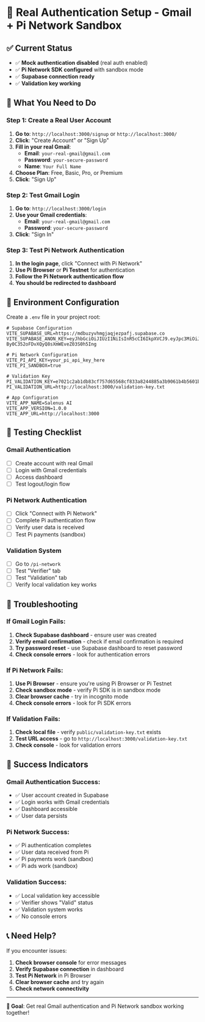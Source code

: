 # 🔐 Real Authentication Setup - Gmail + Pi Network Sandbox

## ✅ Current Status
- ✅ **Mock authentication disabled** (real auth enabled)
- ✅ **Pi Network SDK configured** with sandbox mode
- ✅ **Supabase connection ready**
- ✅ **Validation key working**

## 🎯 What You Need to Do

### Step 1: Create a Real User Account

1. **Go to**: `http://localhost:3000/signup` or `http://localhost:3000/`
2. **Click**: "Create Account" or "Sign Up"
3. **Fill in your real Gmail**:
   - **Email**: `your-real-gmail@gmail.com`
   - **Password**: `your-secure-password`
   - **Name**: `Your Full Name`
4. **Choose Plan**: Free, Basic, Pro, or Premium
5. **Click**: "Sign Up"

### Step 2: Test Gmail Login

1. **Go to**: `http://localhost:3000/login`
2. **Use your Gmail credentials**:
   - **Email**: `your-real-gmail@gmail.com`
   - **Password**: `your-secure-password`
3. **Click**: "Sign In"

### Step 3: Test Pi Network Authentication

1. **In the login page**, click "Connect with Pi Network"
2. **Use Pi Browser** or **Pi Testnet** for authentication
3. **Follow the Pi Network authentication flow**
4. **You should be redirected to dashboard**

## 🔧 Environment Configuration

Create a `.env` file in your project root:

```env
# Supabase Configuration
VITE_SUPABASE_URL=https://mdbuzyvhmgjaqjezpafj.supabase.co
VITE_SUPABASE_ANON_KEY=eyJhbGciOiJIUzI1NiIsInR5cCI6IkpXVCJ9.eyJpc3MiOiJzdXBhYmFzZSIsInJlZiI6Im1kYnV6eXZobWdqYXFqZXpwYWZqIiwicm9sZSI6ImFub24iLCJpYXQiOjE3NTI2ODEyMDEsImV4cCI6MjA2ODI1NzIwMX0.zfz0T5prk-By0C352oFDvXQyQ8sXmWEveZ03S0h5Ing

# Pi Network Configuration
VITE_PI_API_KEY=your_pi_api_key_here
VITE_PI_SANDBOX=true

# Validation Key
PI_VALIDATION_KEY=e7021c2ab1db83cf757d65568cf833a8244885a3b9061b4b5601b095fdec8225de72078c49f9cf5d6211ced3a5e541dd54c6c57ebb450f0d30790415be2303d2
PI_VALIDATION_URL=http://localhost:3000/validation-key.txt

# App Configuration
VITE_APP_NAME=Salenus AI
VITE_APP_VERSION=1.0.0
VITE_APP_URL=http://localhost:3000
```

## 🧪 Testing Checklist

### Gmail Authentication
- [ ] Create account with real Gmail
- [ ] Login with Gmail credentials
- [ ] Access dashboard
- [ ] Test logout/login flow

### Pi Network Authentication
- [ ] Click "Connect with Pi Network"
- [ ] Complete Pi authentication flow
- [ ] Verify user data is received
- [ ] Test Pi payments (sandbox)

### Validation System
- [ ] Go to `/pi-network`
- [ ] Test "Verifier" tab
- [ ] Test "Validation" tab
- [ ] Verify local validation key works

## 🚨 Troubleshooting

### If Gmail Login Fails:
1. **Check Supabase dashboard** - ensure user was created
2. **Verify email confirmation** - check if email confirmation is required
3. **Try password reset** - use Supabase dashboard to reset password
4. **Check console errors** - look for authentication errors

### If Pi Network Fails:
1. **Use Pi Browser** - ensure you're using Pi Browser or Pi Testnet
2. **Check sandbox mode** - verify Pi SDK is in sandbox mode
3. **Clear browser cache** - try in incognito mode
4. **Check console errors** - look for Pi SDK errors

### If Validation Fails:
1. **Check local file** - verify `public/validation-key.txt` exists
2. **Test URL access** - go to `http://localhost:3000/validation-key.txt`
3. **Check console** - look for validation errors

## 🎉 Success Indicators

### Gmail Authentication Success:
- ✅ User account created in Supabase
- ✅ Login works with Gmail credentials
- ✅ Dashboard accessible
- ✅ User data persists

### Pi Network Success:
- ✅ Pi authentication completes
- ✅ User data received from Pi
- ✅ Pi payments work (sandbox)
- ✅ Pi ads work (sandbox)

### Validation Success:
- ✅ Local validation key accessible
- ✅ Verifier shows "Valid" status
- ✅ Validation system works
- ✅ No console errors

## 📞 Need Help?

If you encounter issues:

1. **Check browser console** for error messages
2. **Verify Supabase connection** in dashboard
3. **Test Pi Network** in Pi Browser
4. **Clear browser cache** and try again
5. **Check network connectivity**

---

**🎯 Goal**: Get real Gmail authentication and Pi Network sandbox working together! 
